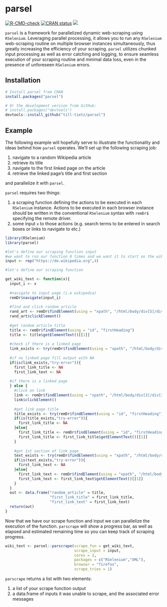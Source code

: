 
<!-- README.md is generated from README.Rmd. Please edit that file -->

# parsel

<!-- badges: start -->

[![R-CMD-check](https://github.com/till-tietz/parsel/workflows/R-CMD-check/badge.svg)](https://github.com/till-tietz/parsel/actions)
[![CRAN
status](https://www.r-pkg.org/badges/version/parsel)](https://CRAN.R-project.org/package=parsel)
[![](https://cranlogs.r-pkg.org/badges/parsel)](https://cran.r-project.org/package=parsel)
<!-- badges: end -->

`parsel` is a framework for parallelized dynamic web-scraping using
`RSelenium`. Leveraging parallel processing, it allows you to run any
`RSelenium` web-scraping routine on multiple browser instances
simultaneously, thus greatly increasing the efficiency of your scraping.
`parsel` utilizes chunked input processing as well as error catching and
logging, to ensure seamless execution of your scraping routine and
minimal data loss, even in the presence of unforeseen `RSelenium`
errors.

## Installation

``` r
# Install parsel from CRAN
install.packages("parsel")

# Or the development version from GitHub:
# install.packages("devtools")
devtools::install_github("till-tietz/parsel")
```

## Example

The following example will hopefully serve to illustrate the
functionality and ideas behind how `parsel` operates. We’ll set up the
following scraping job:

1.  navigate to a random Wikipedia article
2.  retrieve its title
3.  navigate to the first linked page on the article
4.  retrieve the linked page’s title and first section

and parallelize it with `parsel`.

`parsel` requires two things:

1.  a scraping function defining the actions to be executed in each
    `RSelenium` instance. Actions to be executed in each browser
    instance should be written in the conventional `RSelenium` syntax
    with `remDr$` specifying the remote driver.  
2.  some input `x` to those actions (e.g. search terms to be entered in
    search boxes or links to navigate to etc.)

<!-- end list -->

``` r
library(RSelenium)
library(parsel)

#let's define our scraping function input 
#we want to run our function 8 times and we want it to start on the wikipedia main page each time 
input <- rep("https://de.wikipedia.org",4)

#let's define our scraping function 

get_wiki_text <- function(x){
  input_i <- x
  
  #navigate to input page (i.e wikipedia)
  remDr$navigate(input_i)
  
  #find and click random article 
  rand_art <- remDr$findElement(using = "xpath", "/html/body/div[5]/div[2]/nav[1]/div/ul/li[3]/a")
  rand_art$clickElement()
  
  #get random article title 
  title <- remDr$findElement(using = "id", "firstHeading")
  title <- title$getElementText()[[1]]
  
  #check if there is a linked page
  link_exists <- try(remDr$findElement(using = "xpath", "/html/body/div[3]/div[3]/div[5]/div[1]/p[1]/a[1]"))
  
  #if no linked page fill output with NA
  if(is(link_exists,"try-error")){
    first_link_title <- NA
    first_link_text <- NA
  
  #if there is a linked page
  } else {
    #click on link
    link <- remDr$findElement(using = "xpath", "/html/body/div[3]/div[3]/div[5]/div[1]/p[1]/a[1]")
    link$clickElement()
    
    #get link page title
    title_exists <- try(remDr$findElement(using = "id", "firstHeading"))
    if(is(title_exists,"try-error")){
      first_link_title <- NA
    }else{
      first_link_title <- remDr$findElement(using = "id", "firstHeading")
      first_link_title <- first_link_title$getElementText()[[1]]
    }
    
    #get 1st section of link page
    text_exists <- try(remDr$findElement(using = "xpath", "/html/body/div[3]/div[3]/div[5]/div[1]/p[1]"))
    if(is(text_exists,"try-error")){
      first_link_text <- NA
    }else{
      first_link_text <- remDr$findElement(using = "xpath", "/html/body/div[3]/div[3]/div[5]/div[1]/p[1]")
      first_link_text <- first_link_text$getElementText()[[1]]
    }
  }
  out <- data.frame("random_article" = title,
                    "first_link_title" = first_link_title,
                    "first_link_text" = first_link_text)
  return(out)
}
```

Now that we have our scrape function and input we can parallelize the
execution of the function. `parscrape` will show a progress bar, as well
as elapsed and estimated remaining time so you can keep track of
scraping progress.

``` r
wiki_text <- parsel::parscrape(scrape_fun = get_wiki_text,
                               scrape_input = input,
                               cores = 2,
                               packages = c("RSelenium","XML"),
                               browser = "firefox",
                               scrape_tries = 1)
```

`parscrape` returns a list with two elements:

1.  a list of your scrape function output
2.  a data.frame of inputs it was unable to scrape, and the associated
    error messages
